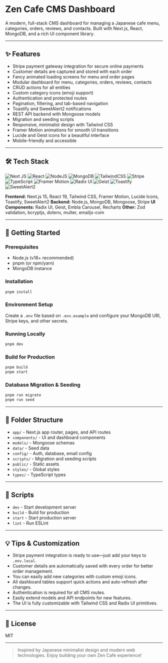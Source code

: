 # Zen Cafe CMS Dashboard

A modern, full-stack CMS dashboard for managing a Japanese cafe menu, categories, orders, reviews, and contacts. Built with Next.js, React, MongoDB, and a rich UI component library.

---

## ✨ Features

- Stripe payment gateway integration for secure online payments
- Customer details are captured and stored with each order
- Fancy animated loading screens for menu and order pages
- Modular dashboard for menu, categories, orders, reviews, contacts
- CRUD actions for all entities
- Custom category icons (emoji support)
- Authentication and protected routes
- Pagination, filtering, and tab-based navigation
- Toastify and SweetAlert2 notifications
- REST API backend with Mongoose models
- Migration and seeding scripts
- Responsive, minimalist design with Tailwind CSS
- Framer Motion animations for smooth UI transitions
- Lucide and Geist icons for a beautiful interface
- Mobile-friendly and accessible

---

## 🛠️ Tech Stack

![Next JS](https://img.shields.io/badge/Next-black?style=for-the-badge&logo=next.js&logoColor=white)
![React](https://img.shields.io/badge/react-%2320232a.svg?style=for-the-badge&logo=react&logoColor=%2361DAFB)
![NodeJS](https://img.shields.io/badge/node.js-6DA55F?style=for-the-badge&logo=node.js&logoColor=white)
![MongoDB](https://img.shields.io/badge/MongoDB-%234ea94b.svg?style=for-the-badge&logo=mongodb&logoColor=white)
![TailwindCSS](https://img.shields.io/badge/tailwindcss-%2338B2AC.svg?style=for-the-badge&logo=tailwind-css&logoColor=white)
![Stripe](https://img.shields.io/badge/stripe-635BFF?style=for-the-badge&logo=stripe&logoColor=white)
![TypeScript](https://img.shields.io/badge/typescript-%23007ACC.svg?style=for-the-badge&logo=typescript&logoColor=white)
![Framer Motion](https://img.shields.io/badge/framer%20motion-0055FF?style=for-the-badge&logo=framer&logoColor=white)
![Radix UI](https://img.shields.io/badge/radix%20ui-000000?style=for-the-badge&logo=radix-ui&logoColor=white)
![Geist](https://img.shields.io/badge/geist-000000?style=for-the-badge&logo=geist&logoColor=white)
![Toastify](https://img.shields.io/badge/toastify-FF9800?style=for-the-badge&logo=react&logoColor=white)
![SweetAlert2](https://img.shields.io/badge/sweetalert2-FF4081?style=for-the-badge&logo=sweetalert2&logoColor=white)

**Frontend:** Next.js 15, React 19, Tailwind CSS, Framer Motion, Lucide Icons, Toastify, SweetAlert2
**Backend:** Node.js, MongoDB, Mongoose, Stripe
**UI Components:** Radix UI, Geist, Embla Carousel, Recharts
**Other:** Zod validation, bcryptjs, dotenv, multer, emailjs-com

---

## 🚀 Getting Started

### Prerequisites

- Node.js (v18+ recommended)
- pnpm (or npm/yarn)
- MongoDB instance

### Installation

```bash
pnpm install
```

### Environment Setup

Create a `.env` file based on `.env.example` and configure your MongoDB URI, Stripe keys, and other secrets.

### Running Locally

```bash
pnpm dev
```

### Build for Production

```bash
pnpm build
pnpm start
```

### Database Migration & Seeding

```bash
pnpm run migrate
pnpm run seed
```

---

## 📁 Folder Structure

- `app/` - Next.js app router, pages, and API routes
- `components/` - UI and dashboard components
- `models/` - Mongoose schemas
- `data/` - Seed data
- `config/` - Auth, database, email config
- `scripts/` - Migration and seeding scripts
- `public/` - Static assets
- `styles/` - Global styles
- `types/` - TypeScript types

---

## 📝 Scripts

- `dev` - Start development server
- `build` - Build for production
- `start` - Start production server
- `lint` - Run ESLint

---

## 💡 Tips & Customization

- Stripe payment integration is ready to use—just add your keys to `.env.local`.
- Customer details are automatically saved with every order for better order management.
- You can easily add new categories with custom emoji icons.
- All dashboard tables support quick actions and auto-refresh after changes.
- Authentication is required for all CMS routes.
- Easily extend models and API endpoints for new features.
- The UI is fully customizable with Tailwind CSS and Radix UI primitives.

---

## 📜 License

MIT

---

> Inspired by Japanese minimalist design and modern web technologies. Enjoy building your own Zen Cafe experience!
